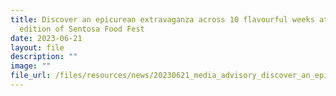 ```yaml
---
title: Discover an epicurean extravaganza across 10 flavourful weeks at second
  edition of Sentosa Food Fest
date: 2023-06-21
layout: file
description: ""
image: ""
file_url: /files/resources/news/20230621_media_advisory_discover_an_epicurean_extravaganza_across_10_flavourful_weeks_(updated).pdf
---
```

